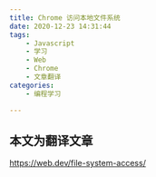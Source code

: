 ```yaml
---
title: Chrome 访问本地文件系统
date: 2020-12-23 14:31:44
tags:
	- Javascript
	- 学习
	- Web
	- Chrome
	- 文章翻译
categories:
	- 编程学习

---
```


## 本文为翻译文章

https://web.dev/file-system-access/